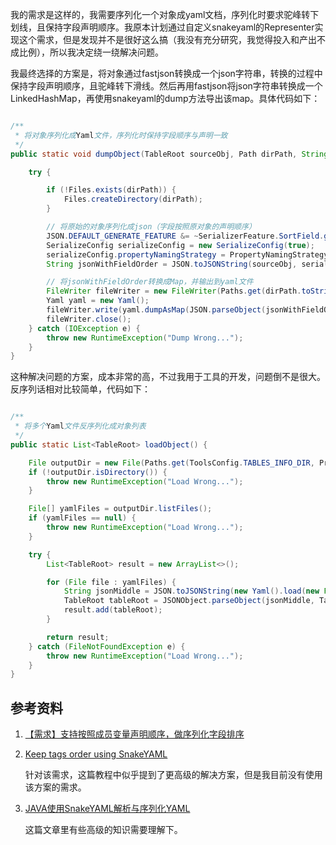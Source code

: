 我的需求是这样的，我需要序列化一个对象成yaml文档，序列化时要求驼峰转下划线，且保持字段声明顺序。我原本计划通过自定义snakeyaml的Representer实现这个需求，但是发现并不是很好这么搞（我没有充分研究，我觉得投入和产出不成比例），所以我决定绕一绕解决问题。

我最终选择的方案是，将对象通过fastjson转换成一个json字符串，转换的过程中保持字段声明顺序，且驼峰转下滑线。然后再用fastjson将json字符串转换成一个LinkedHashMap，再使用snakeyaml的dump方法导出该map。具体代码如下：

~~~ java

/**
 * 将对象序列化成Yaml文件，序列化时保持字段顺序与声明一致
 */
public static void dumpObject(TableRoot sourceObj, Path dirPath, String fileName) {

    try {

        if (!Files.exists(dirPath)) {
            Files.createDirectory(dirPath);
        }

        // 将原始的对象序列化成json（字段按照原对象的声明顺序）
        JSON.DEFAULT_GENERATE_FEATURE &= ~SerializerFeature.SortField.getMask();
        SerializeConfig serializeConfig = new SerializeConfig(true);
        serializeConfig.propertyNamingStrategy = PropertyNamingStrategy.SnakeCase;
        String jsonWithFieldOrder = JSON.toJSONString(sourceObj, serializeConfig);

        // 将jsonWithFieldOrder转换成Map，并输出到yaml文件
        FileWriter fileWriter = new FileWriter(Paths.get(dirPath.toString(), fileName).toString());
        Yaml yaml = new Yaml();
        fileWriter.write(yaml.dumpAsMap(JSON.parseObject(jsonWithFieldOrder, LinkedHashMap.class, Feature.OrderedField)));
        fileWriter.close();
    } catch (IOException e) {
        throw new RuntimeException("Dump Wrong...");
    }
}

~~~

这种解决问题的方案，成本非常的高，不过我用于工具的开发，问题倒不是很大。反序列话相对比较简单，代码如下：

~~~ java

/**
 * 将多个Yaml文件反序列化成对象列表
 */
public static List<TableRoot> loadObject() {

    File outputDir = new File(Paths.get(ToolsConfig.TABLES_INFO_DIR, ProjectConfig.getProjectName()).toString());
    if (!outputDir.isDirectory()) {
        throw new RuntimeException("Load Wrong...");
    }

    File[] yamlFiles = outputDir.listFiles();
    if (yamlFiles == null) {
        throw new RuntimeException("Load Wrong...");
    }

    try {
        List<TableRoot> result = new ArrayList<>();

        for (File file : yamlFiles) {
            String jsonMiddle = JSON.toJSONString(new Yaml().load(new FileReader(file)));
            TableRoot tableRoot = JSONObject.parseObject(jsonMiddle, TableRoot.class);
            result.add(tableRoot);
        }

        return result;
    } catch (FileNotFoundException e) {
        throw new RuntimeException("Load Wrong...");
    }
}

~~~

## 参考资料

1. [【需求】支持按照成员变量声明顺序，做序列化字段排序](https://github.com/alibaba/fastjson/issues/3115)

2. [Keep tags order using SnakeYAML](https://stackoverflow.com/questions/31534014/keep-tags-order-using-snakeyaml)
   
   针对该需求，这篇教程中似乎提到了更高级的解决方案，但是我目前没有使用该方案的需求。

3. [JAVA使用SnakeYAML解析与序列化YAML](https://cloud.tencent.com/developer/article/1585284)
   
   这篇文章里有些高级的知识需要理解下。
